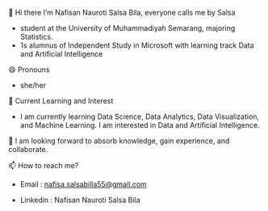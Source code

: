 👋 Hi there
I’m Nafisan Nauroti Salsa Bila, everyone calls me by Salsa
- student at the University of Muhammadiyah Semarang, majoring Statistics.
- 1s alumnus of Independent Study in Microsoft with learning track Data and Artificial Intelligence


😄 Pronouns
- she/her


👀 Current Learning and Interest
- I am currently learning Data Science, Data Analytics, Data Visualization, and Machine Learning. I am interested in Data and Artificial Intelligence.


🌱 I am looking forward to absorb knowledge, gain experience, and collaborate.


📫 How to reach me?

- Email : nafisa.salsabilla55@gmail.com

- Linkedin : Nafisan Nauroti Salsa Bila
